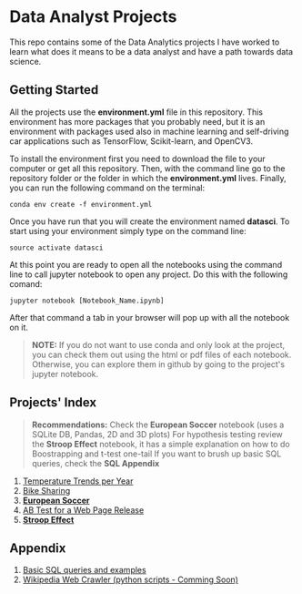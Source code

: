 # Data Analyst Projects

This repo contains some of the Data Analytics projects I have worked to learn what does it means to be a data analyst and have a path towards data science.

## Getting Started

All the projects use the **environment.yml** file in this repository. This environment has more packages that you probably need, but it is an environment with packages used also in machine learning and self-driving car applications such as TensorFlow, Scikit-learn, and OpenCV3. 

To install the environment first you need to download the file to your computer or get all this repository. Then, with the command line go to the repository folder or the folder in which the **environment.yml** lives. Finally, you can run the following command on the terminal:

```
conda env create -f environment.yml
```

Once you have run that you will create the environment named **datasci**. To start using your environment simply type on the command line:

```
source activate datasci
```

At this point you are ready to open all the notebooks using the command line to call jupyter notebook to open any project. Do this with the following comand:

```
jupyter notebook [Notebook_Name.ipynb]
```

After that command a tab in your browser will pop up with all the notebook on it.

> **NOTE:** If you do not want to use conda and only look at the project, you can check them out using the html or pdf files of each notebook. Otherwise, you can explore them in github by going to the project's jupyter notebook.

## Projects' Index

>**Recommendations:** 
Check the **European Soccer** notebook (uses a SQLite DB, Pandas, 2D and 3D plots)
For hypothesis testing review the **Stroop Effect** notebook, it has a simple explanation on how to do Boostrapping and t-test one-tail
If you want to brush up basic SQL queries, check the **SQL Appendix**

1. [Temperature Trends per Year](./TemperatureTrends/Temperature_Trends.ipynb)
2. [Bike Sharing](./BikeSharing/Bike_Share_Analysis.ipynb)
3. **[European Soccer](./SoccerTeamsAnalysis/European_Soccer.ipynb)**
4. [AB Test for a Web Page Release](./ABTest/AB_test.ipynb)
5. **[Stroop Effect](./StroopEffect/Stroop_Effect_Perceptual_Phenomenon.ipynb)**

## Appendix

1. [Basic SQL queries and examples](./SQL_Appendix)
2. [Wikipedia Web Crawler (python scripts - Comming Soon)](./WebCrawler)

